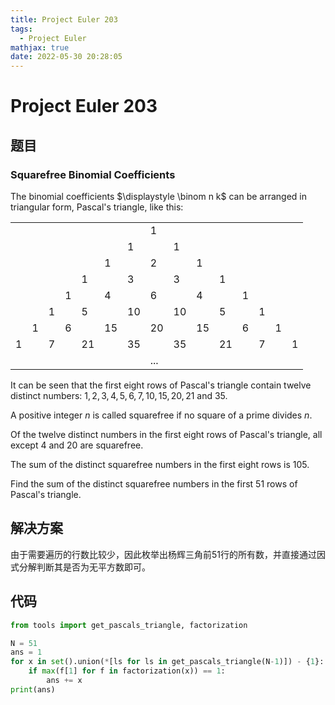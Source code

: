 ```yaml
---
title: Project Euler 203
tags:
  - Project Euler
mathjax: true
date: 2022-05-30 20:28:05
---
```


<escape><!-- more --></escape>

# Project Euler 203

## 题目

### Squarefree Binomial Coefficients

The binomial coefficients $\displaystyle \binom n k$ can be arranged in triangular form, Pascal's triangle, like this:

||||||||||||||||
|-|-|-|-|-|-|-|-|-|-|-|-|-|-|-|
||||||||1||||||||
|||||||1||1|||||||
||||||1||2||1||||||
|||||1||3||3||1|||||
||||1||4||6||4||1||||
|||1||5||10||10||5||1|||
||1||6||15||20||15||6||1||
|1||7||21||35||35||21||7||1|
||||||||...||||||||

It can be seen that the first eight rows of Pascal's triangle contain twelve distinct numbers: $1, 2, 3, 4, 5, 6, 7, 10, 15, 20, 21$ and $35$.

A positive integer $n$ is called squarefree if no square of a prime divides $n$.

Of the twelve distinct numbers in the first eight rows of Pascal's triangle, all except $4$ and $20$ are squarefree.

The sum of the distinct squarefree numbers in the first eight rows is $105$.

Find the sum of the distinct squarefree numbers in the first $51$ rows of Pascal's triangle.

## 解决方案

由于需要遍历的行数比较少，因此枚举出杨辉三角前$51$行的所有数，并直接通过因式分解判断其是否为无平方数即可。

## 代码

```py
from tools import get_pascals_triangle, factorization

N = 51
ans = 1
for x in set().union(*[ls for ls in get_pascals_triangle(N-1)]) - {1}:
    if max(f[1] for f in factorization(x)) == 1:
        ans += x
print(ans)

```
